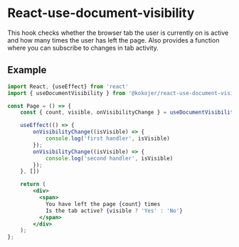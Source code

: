 # React-use-document-visibility

This hook checks whether the browser tab the user is currently on is active
and how many times the user has left the page. Also provides a function where you can subscribe to changes in tab activity.

## Example

```jsx
import React, {useEffect} from 'react'
import { useDocumentVisibility } from '@kokojer/react-use-document-visibility'

const Page = () => {
    const { count, visible, onVisibilityChange } = useDocumentVisibility();

    useEffect(() => {
        onVisibilityChange((isVisible) => {
            console.log('first handler', isVisible)
        });
        onVisibilityChange((isVisible) => {
            console.log('second handler', isVisible)
        });
    }, [])

    return (
        <div>
          <span>
            You have left the page {count} times
            Is the tab active? {visible ? 'Yes' : 'No'}
          </span>
        </div>
    );
};
```